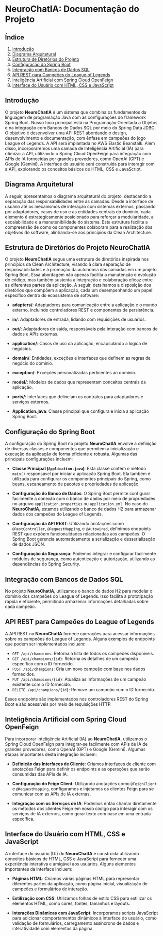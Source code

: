 # NeuroChatIA: Documentação do Projeto

## Índice
1. [Introdução](#introdução)
2. [Diagrama Arquitetural](#diagrama-arquitetural)
3. [Estrutura de Diretórios do Projeto](#estrutura-de-diretórios-do-projeto-neurochatia)
4. [Configuração do Spring Boot](#configuração-do-spring-boot)
5. [Integração com Bancos de Dados SQL](#integração-com-bancos-de-dados-sql)
6. [API REST para Campeões do League of Legends](#api-rest-para-campeões-do-league-of-legends)
7. [Inteligência Artificial com Spring Cloud OpenFeign](#inteligência-artificial-com-spring-cloud-openfeign)
8. [Interface do Usuário com HTML, CSS e JavaScript](#interface-do-usuário-com-html-css-e-javascript)

## Introdução
O projeto **NeuroChatIA** é um sistema que combina os fundamentos da linguagem de programação Java com as configurações do framework Spring Boot. Nosso foco principal está na Programação Orientada a Objetos e na integração com Bancos de Dados SQL por meio do Spring Data JDBC. O objetivo é desenvolver uma API REST abordando o design, desenvolvimento e documentação, com ênfase em campeões do jogo League of Legends. A API será implantada no AWS Elastic Beanstalk. Além disso, incorporaremos uma camada de Inteligência Artificial (IA) para otimizar a API, utilizando o Spring Cloud OpenFeign para integração com APIs de IA fornecidas por grandes provedores, como OpenAI (GPT) e Google (Gemini). A interface do usuário será construída para interagir com a API, explorando os conceitos básicos de HTML, CSS e JavaScript.

## Diagrama Arquitetural
A seguir, apresentamos o diagrama arquitetural do projeto, destacando a separação das responsabilidades entre as camadas. Desde a interface de usuário até os mecanismos de interação com sistemas externos, passando por adaptadores, casos de uso e as entidades centrais do domínio, cada elemento é estrategicamente posicionado para reforçar a modularidade, a escalabilidade e a manutenibilidade do sistema. Esta estrutura facilita a compreensão de como os componentes colaboram para a realização dos objetivos do software, alinhando-se aos princípios da Clean Architecture.

## Estrutura de Diretórios do Projeto NeuroChatIA

O projeto **NeuroChatIA** segue uma estrutura de diretórios inspirada nos princípios da Clean Architecture, visando à clara separação de responsabilidades e à promoção da autonomia das camadas em um projeto Spring Boot. Essa abordagem não apenas facilita a manutenção e evolução do código, mas também sustenta a integração e colaboração eficaz entre as diferentes partes da aplicação. A seguir, detalhamos a disposição dos diretórios que compõem a aplicação, cada um desempenhando um papel específico dentro do ecossistema de software:

- **adapters/**: Adaptadores para comunicação entre a aplicação e o mundo externo, incluindo controladores REST e componentes de persistência.

- **in/**: Adaptadores de entrada, lidando com requisições de usuários.

- **out/**: Adaptadores de saída, responsáveis pela interação com bancos de dados e APIs externas.

- **application/**: Casos de uso da aplicação, encapsulando a lógica de negócios.

- **domain/**: Entidades, exceções e interfaces que definem as regras de negócio do domínio.

- **exception/**: Exceções personalizadas pertinentes ao domínio.

- **model/**: Modelos de dados que representam conceitos centrais da aplicação.

- **ports/**: Interfaces que delineiam os contratos para adaptadores e serviços externos.

- **Application.java**: Classe principal que configura e inicia a aplicação Spring Boot.

## Configuração do Spring Boot

A configuração do Spring Boot no projeto **NeuroChatIA** envolve a definição de diversas classes e componentes que permitem a inicialização e execução da aplicação de forma eficiente e robusta. Algumas das principais configurações incluem:

- **Classe Principal (`Application.java`)**: Esta classe contém o método `main()` responsável por iniciar a aplicação Spring Boot. Ela também é utilizada para configurar os componentes principais do Spring, como beans, escaneamento de pacotes e propriedades de aplicação.

- **Configuração do Banco de Dados**: O Spring Boot permite configurar facilmente a conexão com o banco de dados por meio de propriedades no arquivo `application.properties` ou `application.yml`. No caso do **NeuroChatIA**, estamos utilizando o banco de dados H2 para armazenar dados dos campeões do League of Legends.

- **Configuração da API REST**: Utilizando anotações como `@RestController`, `@RequestMapping`, e `@Autowired`, definimos endpoints REST que expõem funcionalidades relacionadas aos campeões. O Spring Boot gerencia automaticamente a serialização e desserialização de dados JSON.

- **Configuração da Segurança**: Podemos integrar e configurar facilmente módulos de segurança, como autenticação e autorização, utilizando as dependências do Spring Security.

## Integração com Bancos de Dados SQL
No projeto **NeuroChatIA**, utilizamos o banco de dados H2 para modelar o domínio dos campeões do League of Legends. Isso facilita a prototipação rápida e eficiente, permitindo armazenar informações detalhadas sobre cada campeão.

## API REST para Campeões do League of Legends

A API REST no **NeuroChatIA** fornece operações para acessar informações sobre os campeões do League of Legends. Alguns exemplos de endpoints que podem ser implementados incluem:

- `GET /api/champions`: Retorna a lista de todos os campeões disponíveis.
- `GET /api/champions/{id}`: Retorna os detalhes de um campeão específico com o ID fornecido.
- `POST /api/champions`: Cria um novo campeão com base nos dados fornecidos.
- `PUT /api/champions/{id}`: Atualiza as informações de um campeão existente com o ID fornecido.
- `DELETE /api/champions/{id}`: Remove um campeão com o ID fornecido.

Esses endpoints são implementados nos controladores REST do Spring Boot e são acessíveis por meio de requisições HTTP.

## Inteligência Artificial com Spring Cloud OpenFeign

Para incorporar Inteligência Artificial (IA) ao **NeuroChatIA**, utilizamos o Spring Cloud OpenFeign para integrar-se facilmente com APIs de IA de grandes provedores, como OpenAI (GPT) e Google (Gemini). Algumas etapas importantes desta integração incluem:

- **Definição das Interfaces de Cliente**: Criamos interfaces de cliente com anotações Feign para definir os endpoints e as operações que serão consumidas das APIs de IA.

- **Configuração do Feign Client**: Utilizando anotações como `@FeignClient` e `@RequestMapping`, configuramos e injetamos os clientes Feign para se comunicar com as APIs de IA externas.

- **Integração com os Serviços de IA**: Podemos então chamar diretamente os métodos dos clientes Feign em nosso código para interagir com os serviços de IA externos, como gerar texto com base em uma entrada específica.

## Interface do Usuário com HTML, CSS e JavaScript

A interface do usuário (UI) do **NeuroChatIA** é construída utilizando conceitos básicos de HTML, CSS e JavaScript para fornecer uma experiência interativa e amigável aos usuários. Alguns elementos importantes da interface incluem:

- **Páginas HTML**: Criamos várias páginas HTML para representar diferentes partes da aplicação, como página inicial, visualização de campeões e formulários de interação.

- **Estilização com CSS**: Utilizamos folhas de estilo CSS para estilizar os elementos HTML, como cores, fontes, tamanhos e layouts.

- **Interações Dinâmicas com JavaScript**: Incorporamos scripts JavaScript para adicionar comportamentos dinâmicos à interface do usuário, como validação de formulários, carregamento assíncrono de dados e interatividade com elementos da página.
